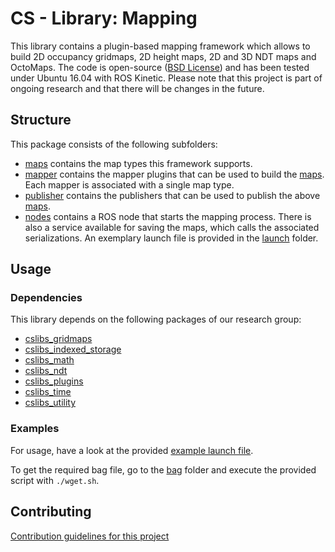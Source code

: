 # CS - Library: Mapping
This library contains a plugin-based mapping framework which allows to build 2D occupancy gridmaps, 2D height maps, 2D and 3D NDT maps and OctoMaps. The code is open-source ([BSD License](LICENSE)) and has been tested under Ubuntu 16.04 with ROS Kinetic. Please note that this project is part of ongoing research and that there will be changes in the future.

## Structure
This package consists of the following subfolders:

* [maps](include/cslibs_mapping/maps) contains the map types this framework supports.
* [mapper](src/mapper/) contains the mapper plugins that can be used to build the [maps](include/cslibs_mapping/maps). Each mapper is associated with a single map type.
* [publisher](src/publisher/) contains the publishers that can be used to publish the above [maps](include/cslibs_mapping/maps).
* [nodes](src/nodes/) contains a ROS node that starts the mapping process. There is also a service available for saving the maps, which calls the associated serializations. An exemplary launch file is provided in the [launch](launch/) folder.

## Usage

### Dependencies
This library depends on the following packages of our research group:

* [cslibs\_gridmaps](https://github.com/cogsys-tuebingen/cslibs_gridmaps)
* [cslibs\_indexed\_storage](https://github.com/cogsys-tuebingen/cslibs_indexed_storage)
* [cslibs\_math](https://github.com/cogsys-tuebingen/cslibs_math)
* [cslibs\_ndt](https://github.com/cogsys-tuebingen/cslibs_ndt)
* [cslibs\_plugins](https://github.com/cogsys-tuebingen/cslibs_plugins)
* [cslibs\_time](https://github.com/cogsys-tuebingen/cslibs_time)
* [cslibs\_utility](https://github.com/cogsys-tuebingen/cslibs_utility)

### Examples
For usage, have a look at the provided [example launch file](launch/example.launch).

To get the required bag file, go to the [bag](bag) folder and execute the provided script with ``./wget.sh``.

## Contributing
[Contribution guidelines for this project](CONTRIBUTING.md)
